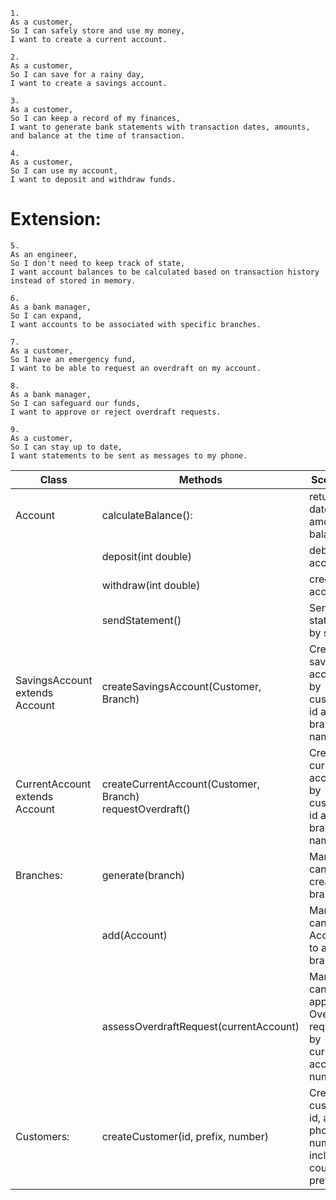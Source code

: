 ```
1. 
As a customer,
So I can safely store and use my money,
I want to create a current account.
```

```
2.
As a customer,
So I can save for a rainy day,
I want to create a savings account.
```

```
3.
As a customer,
So I can keep a record of my finances,
I want to generate bank statements with transaction dates, amounts, and balance at the time of transaction.
```

```
4.
As a customer,
So I can use my account,
I want to deposit and withdraw funds.
```


# Extension:

```
5.
As an engineer,
So I don't need to keep track of state,
I want account balances to be calculated based on transaction history instead of stored in memory.
```

```
6.
As a bank manager,
So I can expand,
I want accounts to be associated with specific branches.
```

```
7.
As a customer,
So I have an emergency fund,
I want to be able to request an overdraft on my account.
```

```
8.
As a bank manager,
So I can safeguard our funds,
I want to approve or reject overdraft requests.
```

```
9.
As a customer,
So I can stay up to date,
I want statements to be sent as messages to my phone.
```

| Class                          | Methods                                                         | Scenario                                                         |  
|--------------------------------|-----------------------------------------------------------------|------------------------------------------------------------------|
| Account                        | calculateBalance():                                             | return tx dates, amounts, balance.                               |              
|                                | deposit(int double)                                             | debit account.                                                   |        
|                                | withdraw(int double)                                            | credit account.                                                  |        
|                                | sendStatement()                                                 | Send statement by sms.                                           |        
| SavingsAccount extends Account | createSavingsAccount(Customer, Branch)                          | Create a savings account by customer id and branch name.         |        
| CurrentAccount extends Account | createCurrentAccount(Customer, Branch)<br/>requestOverdraft()   | Create a current account by customer id and branch name.         |        
| Branches:                      | generate(branch)                                                | Manager can create a branch.                                     |        
|                                | add(Account)                                                    | Manager can add a Account to a branch.                           |        
|                                | assessOverdraftRequest(currentAccount)                          | Manager can approve Overdraft request by current account number. |        
| Customers:                     | createCustomer(id, prefix, number)                              | Create a customer id, add phone number include country prefix.   |        


